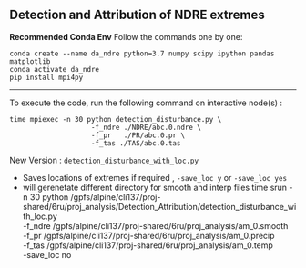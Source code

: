 ## Detection and Attribution of NDRE extremes

**Recommended Conda Env**
Follow the commands one by one:

```
conda create --name da_ndre python=3.7 numpy scipy ipython pandas matplotlib 
conda activate da_ndre
pip install mpi4py
```

---

To execute the code, run the following command on interactive node(s) :

```
time mpiexec -n 30 python detection_disturbance.py \
					-f_ndre ./NDRE/abc.0.ndre \
					-f_pr   ./PR/abc.0.pr \
					-f_tas ./TAS/abc.0.tas
```


New Version : `detection_disturbance_with_loc.py`
  * Saves locations of extremes if required , `-save_loc y` or `-save_loc yes`
  * will gerenetate different directory for smooth and interp files
time srun -n 30 python /gpfs/alpine/cli137/proj-shared/6ru/proj_analysis/Detection_Attribution/detection_disturbance_with_loc.py \
        -f_ndre /gpfs/alpine/cli137/proj-shared/6ru/proj_analysis/am_0.smooth \
        -f_pr /gpfs/alpine/cli137/proj-shared/6ru/proj_analysis/am_0.precip \
        -f_tas /gpfs/alpine/cli137/proj-shared/6ru/proj_analysis/am_0.temp \
        -save_loc no